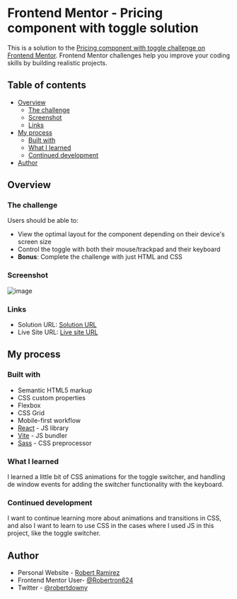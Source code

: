 # Frontend Mentor - Pricing component with toggle solution

This is a solution to the [Pricing component with toggle challenge on Frontend Mentor](https://www.frontendmentor.io/challenges/pricing-component-with-toggle-8vPwRMIC). Frontend Mentor challenges help you improve your coding skills by building realistic projects. 

## Table of contents

- [Overview](#overview)
  - [The challenge](#the-challenge)
  - [Screenshot](#screenshot)
  - [Links](#links)
- [My process](#my-process)
  - [Built with](#built-with)
  - [What I learned](#what-i-learned)
  - [Continued development](#continued-development)
- [Author](#author)

## Overview

### The challenge

Users should be able to:

- View the optimal layout for the component depending on their device's screen size
- Control the toggle with both their mouse/trackpad and their keyboard
- **Bonus**: Complete the challenge with just HTML and CSS

### Screenshot
![image](https://user-images.githubusercontent.com/72587880/234886766-87fd758a-9147-4aba-a6d8-5b9af460c983.png)


### Links

- Solution URL: [Solution URL](https://github.com/Robertron624/pricing-component-toggle)
- Live Site URL: [Live site URL](https://strong-jelly-0f0f5b.netlify.app/)

## My process

### Built with

- Semantic HTML5 markup
- CSS custom properties
- Flexbox
- CSS Grid
- Mobile-first workflow
- [React](https://reactjs.org/) - JS library
- [Vite](https://vitejs.dev/) - JS bundler
- [Sass](https://sass-lang.com/) - CSS preprocessor

### What I learned

I learned a little bit of CSS animations for the toggle switcher, and handling de window events for adding the switcher functionality with the keyboard.

### Continued development

I want to continue learning more about animations and transitions in CSS, and also I want to learn to use CSS in the cases where I used JS in this project, like the toggle switcher.

## Author

- Personal Website - [Robert Ramirez](https://robert-ramirez.netlify.app)
- Frontend Mentor User- [@Robertron624](https://www.frontendmentor.io/profile/Robertron624)
- Twitter - [@robertdowny](https://www.twitter.com/robertdowny)

